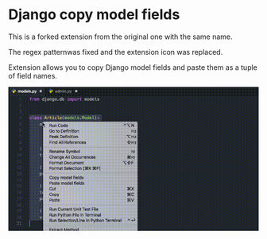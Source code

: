 # Django copy model fields

This is a forked extension from the original one with the same name.

The regex patternwas fixed and the extension icon was replaced.

Extension allows you to copy Django model fields and paste them as a tuple of field names.

![demo](/demo.gif)

